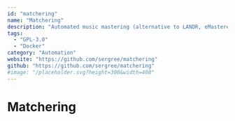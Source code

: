 ```yaml
---
id: "matchering"
name: "Matchering"
description: "Automated music mastering (alternative to LANDR, eMastered, and MajorDecibel)."
tags:
  - "GPL-3.0"
  - "Docker"
category: "Automation"
website: "https://github.com/sergree/matchering"
github: "https://github.com/sergree/matchering"
#image: "/placeholder.svg?height=300&width=400"
---
```


# Matchering
